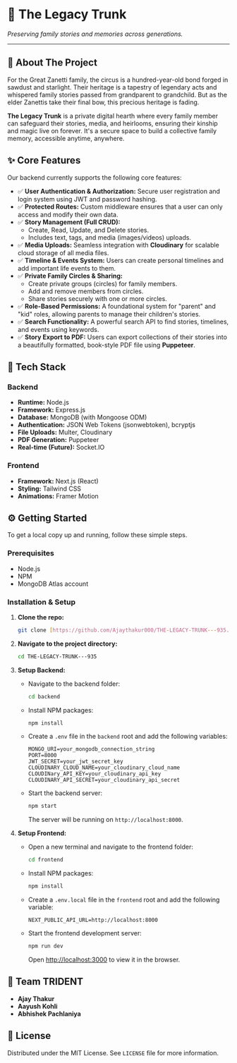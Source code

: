 # 🔱 The Legacy Trunk

*Preserving family stories and memories across generations.*

---

## 📖 About The Project

For the Great Zanetti family, the circus is a hundred-year-old bond forged in sawdust and starlight. Their heritage is a tapestry of legendary acts and whispered family stories passed from grandparent to grandchild. But as the elder Zanettis take their final bow, this precious heritage is fading.

**The Legacy Trunk** is a private digital hearth where every family member can safeguard their stories, media, and heirlooms, ensuring their kinship and magic live on forever. It's a secure space to build a collective family memory, accessible anytime, anywhere.

## ✨ Core Features 

Our backend currently supports the following core features:

* ✅ **User Authentication & Authorization:** Secure user registration and login system using JWT and password hashing.
* ✅ **Protected Routes:** Custom middleware ensures that a user can only access and modify their own data.
* ✅ **Story Management (Full CRUD):**
    * Create, Read, Update, and Delete stories.
    * Includes text, tags, and media (images/videos) uploads.
* ✅ **Media Uploads:** Seamless integration with **Cloudinary** for scalable cloud storage of all media files.
* ✅ **Timeline & Events System:** Users can create personal timelines and add important life events to them.
* ✅ **Private Family Circles & Sharing:**
    * Create private groups (circles) for family members.
    * Add and remove members from circles.
    * Share stories securely with one or more circles.
* ✅ **Role-Based Permissions:** A foundational system for "parent" and "kid" roles, allowing parents to manage their children's stories.
* ✅ **Search Functionality:** A powerful search API to find stories, timelines, and events using keywords.
* ✅ **Story Export to PDF:** Users can export collections of their stories into a beautifully formatted, book-style PDF file using **Puppeteer**.

## 🚀 Tech Stack

### Backend
* **Runtime:** Node.js
* **Framework:** Express.js
* **Database:** MongoDB (with Mongoose ODM)
* **Authentication:** JSON Web Tokens (jsonwebtoken), bcryptjs
* **File Uploads:** Multer, Cloudinary
* **PDF Generation:** Puppeteer
* **Real-time (Future):** Socket.IO

### Frontend
* **Framework:** Next.js (React)
* **Styling:** Tailwind CSS
* **Animations:** Framer Motion

## ⚙️ Getting Started

To get a local copy up and running, follow these simple steps.

### Prerequisites

* Node.js
* NPM
* MongoDB Atlas account

### Installation & Setup

1.  **Clone the repo:**
    ```sh
    git clone [https://github.com/Ajaythakur000/THE-LEGACY-TRUNK---935.git](https://github.com/Ajaythakur000/THE-LEGACY-TRUNK---935.git)
    ```
2.  **Navigate to the project directory:**
    ```sh
    cd THE-LEGACY-TRUNK---935
    ```

3.  **Setup Backend:**
    * Navigate to the backend folder:
        ```sh
        cd backend
        ```
    * Install NPM packages:
        ```sh
        npm install
        ```
    * Create a `.env` file in the `backend` root and add the following variables:
        ```env
        MONGO_URI=your_mongodb_connection_string
        PORT=8000
        JWT_SECRET=your_jwt_secret_key
        CLOUDINARY_CLOUD_NAME=your_cloudinary_cloud_name
        CLOUDINary_API_KEY=your_cloudinary_api_key
        CLOUDINARY_API_SECRET=your_cloudinary_api_secret
        ```
    * Start the backend server:
        ```sh
        npm start
        ```
        The server will be running on `http://localhost:8000`.

4.  **Setup Frontend:**
    * Open a new terminal and navigate to the frontend folder:
        ```sh
        cd frontend
        ```
    * Install NPM packages:
        ```sh
        npm install
        ```
    * Create a `.env.local` file in the `frontend` root and add the following variable:
        ```env
        NEXT_PUBLIC_API_URL=http://localhost:8000
        ```
    * Start the frontend development server:
        ```sh
        npm run dev
        ```
        Open [http://localhost:3000](http://localhost:3000) to view it in the browser.

## 🤝 Team TRIDENT

* **Ajay Thakur**
* **Aayush Kohli**
* **Abhishek Pachlaniya**

## 📜 License

Distributed under the MIT License. See `LICENSE` file for more information.
